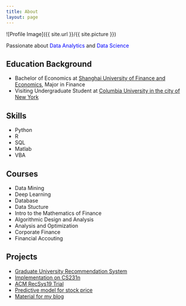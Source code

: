 ```yaml
---
title: About
layout: page
---
```

![Profile Image]({{ site.url }}/{{ site.picture }})

<p>Passionate about <span style="color:blue">Data Analytics</span> and <span style="color:blue">Data Science</span></p>
<h2>Education Background</h2>
<ul class="edu-history">
	<li>Bachelor of Economics at <a href="http://english.sufe.edu.cn/">Shanghai University of Finance and Economics</a>, Major in Finance</li>
	<li>Visiting Undergraduate Student at <a href="https://www.columbia.edu/">Columbia University in the city of New York</a></li>
</ul>

<h2>Skills</h2>
<ul class="skill-list">
	<li>Python</li>
	<li>R</li>
	<li>SQL</li>
	<li>Matlab</li>
	<li>VBA</li>
</ul>

<h2>Courses</h2>
<ul class="course-list">
	<li>Data Mining</li>
	<li>Deep Learning</li>
	<li>Database</li>
	<li>Data Stucture</li>
	<li>Intro to the Mathematics of Finance</li>
	<li>Algorithmic Design and Analysis</li>
	<li>Analysis and Optimization</li>
	<li>Corporate Finance</li>
	<li>Financial Accouting</li>
</ul>

<h2>Projects</h2>
<ul>
	<li><a href="https://github.com/Hazel-Li/Graduate-School-Recommendation-System">Graduate University Recommendation System</a></li>
	<li><a href="https://github.com/Hazel-Li/implementation-on-CS231n">Implementation on CS231n</a></li>
  <li><a href="https://github.com/Hazel-Li/ACM-RecSys19-Project">ACM RecSys19 Trial</a></li>
  <li><a href="https://github.com/Hazel-Li/Predictive-Model-for-Stock-Price-by-SVM">Predictive model for stock price</a></li>
	<li><a href="https://github.com/Hazel-Li/self-teaching-material">Material for my blog</a></li>
</ul>
